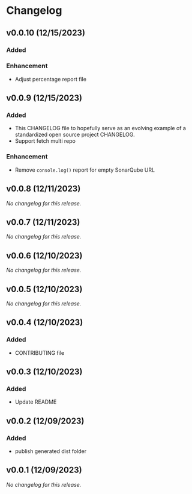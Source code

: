 # Changelog

## v0.0.10 (12/15/2023)
### Added

### Enhancement
- Adjust percentage report file

## v0.0.9 (12/15/2023)
### Added
- This CHANGELOG file to hopefully serve as an evolving example of a standardized open source project CHANGELOG.
- Support fetch multi repo

### Enhancement
- Remove `console.log()` report for empty SonarQube URL

## v0.0.8 (12/11/2023)
*No changelog for this release.*

## v0.0.7 (12/11/2023)
*No changelog for this release.*

## v0.0.6 (12/10/2023)
*No changelog for this release.*

## v0.0.5 (12/10/2023)
*No changelog for this release.*

## v0.0.4 (12/10/2023)
### Added
- CONTRIBUTING file

## v0.0.3 (12/10/2023)
### Added
- Update README

## v0.0.2 (12/09/2023)
### Added
- publish generated dist folder

## v0.0.1 (12/09/2023)
*No changelog for this release.*
